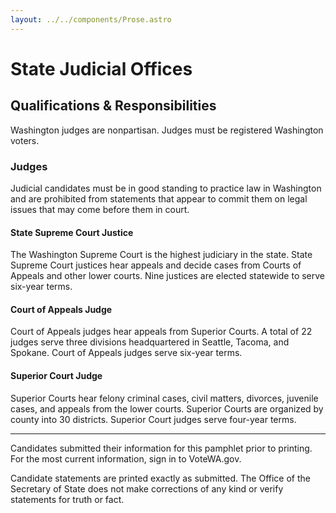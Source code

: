 ```yaml
---
layout: ../../components/Prose.astro
---
```


# State Judicial Offices

## Qualifications & Responsibilities
Washington judges are nonpartisan. Judges must be registered Washington voters.

### Judges
Judicial candidates must be in good standing to practice law in Washington and are prohibited from statements that appear to commit them on legal issues that may come before them in court.

#### State Supreme Court Justice
The Washington Supreme Court is the highest judiciary in the state. State Supreme Court justices hear appeals and decide cases from Courts of Appeals and other lower courts. Nine justices are elected statewide to serve six-year terms.

#### Court of Appeals Judge
Court of Appeals judges hear appeals from Superior Courts. A total of 22 judges serve three divisions headquartered in Seattle, Tacoma, and Spokane. Court of Appeals judges serve six-year terms.

#### Superior Court Judge
Superior Courts hear felony criminal cases, civil matters, divorces, juvenile cases, and appeals from the lower courts. Superior Courts are organized by county into 30 districts. Superior Court judges serve four-year terms.

---

Candidates submitted their information for this pamphlet prior to printing. For the most current information, sign in to VoteWA.gov.

Candidate statements are printed exactly as submitted. The Office of the Secretary of State does not make corrections of any kind or verify statements for truth or fact.

